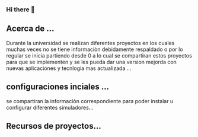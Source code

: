 ### Hi there 👋


## Acerca de ...
Durante la universidad se realizan diferentes proyectos en los cuales muchas veces no se tiene informaciòn debidamente respaldado o por lo regular se inicia partiendo desde 0 a lo cual se compartiran estos proyectos para que se implementen y se les pueda dar una version mejorda con nuevas aplicaciones y tecnlogia mas actualizada ...


## configuraciones inciales  ...

se compartiran la informaciòn correspondiente para poder instalar u configurar diferentes simuladores...


##  Recursos de proyectos...





<!-- 
- 🌱 I’m currently learning ...
- 👯 I’m looking to collaborate on ...
- 🤔 I’m looking for help with ...
- 💬 Ask me about ...
- 📫 How to reach me: ...
- 😄 Pronouns: ...
- ⚡ Fun fact: ...
-->



